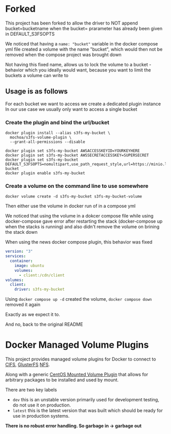 # Forked

This project has been forked to allow the driver to NOT append
bucket=bucketname when the bucket= prarameter has already been given in
DEFAULT_S3FSOPTS

We noticed that having a `name: "bucket"` variable in the docker compose yml file created a volume with the name "bucket", which would then not be removed when the
compose project was brought down

Not having this fixed name, allows us to lock the volume to a bucket - behavior which you ideally would want, because you want to limit the buckets a volume can write to

## Usage is as follows

For each bucket we want to access we create a dedicated plugin instance
In our use case we usually only want to access a single bucket

### Create the plugin and bind the url/bucket

```shell
docker plugin install --alias s3fs-my-bucket \
  mochoa/s3fs-volume-plugin \
  --grant-all-permissions --disable

docker plugin set s3fs-my-bucket AWSACCESSKEYID=YOURKEYHERE
docker plugin set s3fs-my-bucket AWSSECRETACCESSKEY=SUPERSECRET
docker plugin set s3fs-my-bucket DEFAULT_S3FSOPTS=nomultipart,use_path_request_style,url=https://minio.location.tld,bucket=my-bucket
docker plugin enable s3fs-my-bucket
```

### Create a volume on the command line to use somewhere

```shell
docker volume create -d s3fs-my-bucket s3fs-my-bucket-volume
```

Then either use the volume in docker run of in a compose yml

We noticed that using the volume in a dokcer compose file while using
docker-compose gave error after restarting the stack (docker-compose up
when the stacks is running) and also didn't remove the volume on brining the stack
down

When using the news docker compose plugin, this behavior was fixed

```yml
version: "3"
services:
  container:
    image: ubuntu
    volumes:
      - client:/cdn/client
volumes:
  client:
    driver: s3fs-my-bucket
```

Using `docker compose up -d` created the volume, `docker compose down` removed it again

Exactly as we expect it to.

And no, back to the original README

# Docker Managed Volume Plugins

This project provides managed volume plugins for Docker to connect to [CIFS](https://github.com/marcelo-ochoa/docker-volume-plugins/tree/master/cifs-volume-plugin), [GlusterFS](https://github.com/marcelo-ochoa/docker-volume-plugins/tree/master/glusterfs-volume-plugin) [NFS](https://github.com/marcelo-ochoa/docker-volume-plugins/tree/master/nfs-volume-plugin).

Along with a generic [CentOS Mounted Volume Plugin](https://github.com/marcelo-ochoa/docker-volume-plugins/tree/master/centos-mounted-volume-plugin) that allows for arbitrary packages to be installed and used by mount.

There are two key labels

- `dev` this is an unstable version primarily used for development testing, do not use it on production.
- `latest` this is the latest version that was built which should be ready for use in production systems.

**There is no robust error handling. So garbage in -> garbage out**
